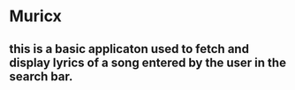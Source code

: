 # Muricx

## this is a basic applicaton used to fetch and display lyrics of a song entered by the user in the search bar.